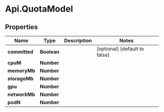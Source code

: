 # Api.QuotaModel

## Properties

Name | Type | Description | Notes
------------ | ------------- | ------------- | -------------
**committed** | **Boolean** |  | [optional] [default to false]
**cpuM** | **Number** |  | 
**memoryMb** | **Number** |  | 
**storageMb** | **Number** |  | 
**gpu** | **Number** |  | 
**networkMb** | **Number** |  | 
**podN** | **Number** |  | 


